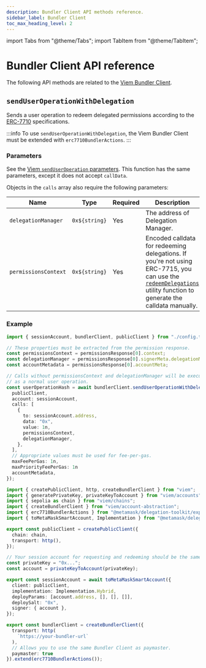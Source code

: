 ```yaml
---
description: Bundler Client API methods reference.
sidebar_label: Bundler Client
toc_max_heading_level: 2
---
```


import Tabs from "@theme/Tabs";
import TabItem from "@theme/TabItem";

# Bundler Client API reference

The following API methods are related to the [Viem Bundler Client](https://viem.sh/account-abstraction/clients/bundler).

## `sendUserOperationWithDelegation`

Sends a user operation to redeem delegated permissions according to the [ERC-7710](https://eips.ethereum.org/EIPS/eip-7710) specifications.

:::info
To use `sendUserOperationWithDelegation`, the Viem Bundler Client must be
extended with `erc7710BundlerActions`.
:::

### Parameters

See the [Viem `sendUserOperation` parameters](https://viem.sh/account-abstraction/actions/bundler/sendUserOperation).
This function has the same parameters, except it does not accept `callData`.

Objects in the `calls` array also require the following parameters:

| Name | Type | Required | Description                                                                                                                                                                                        |
| ---- | ---- | -------- |----------------------------------------------------------------------------------------------------------------------------------------------------------------------------------------------------|
| `delegationManager` | `0x${string}` | Yes | The address of Delegation Manager.                                                                                                                                                                 |
| `permissionsContext` | `0x${string}` | Yes | Encoded calldata for redeeming delegations. If you're not using ERC-7715, you can use the [`redeemDelegations`](../delegation/index.md#redeemdelegations) utility function to generate the calldata manually. |

### Example

<Tabs>
<TabItem value ="example.ts">

```ts
import { sessionAccount, bundlerClient, publicClient } from "./config.ts";

// These properties must be extracted from the permission response.
const permissionsContext = permissionsResponse[0].context;
const delegationManager = permissionsResponse[0].signerMeta.delegationManager;
const accountMetadata = permissionsResponse[0].accountMeta;

// Calls without permissionsContext and delegationManager will be executed 
// as a normal user operation.
const userOperationHash = await bundlerClient.sendUserOperationWithDelegation({
  publicClient,
  account: sessionAccount,
  calls: [
    {
      to: sessionAccount.address,
      data: "0x",
      value: 1n,
      permissionsContext,
      delegationManager,
    },
  ],
  // Appropriate values must be used for fee-per-gas. 
  maxFeePerGas: 1n,
  maxPriorityFeePerGas: 1n
  accountMetadata,
});
```

</TabItem>
<TabItem value ="config.ts">

```ts
import { createPublicClient, http, createBundlerClient } from "viem";
import { generatePrivateKey, privateKeyToAccount } from "viem/accounts";
import { sepolia as chain } from "viem/chains";
import { createBundlerClient } from "viem/account-abstraction";
import { erc7710BundlerActions } from "@metamask/delegation-toolkit/experimental";
import { toMetaMaskSmartAccount, Implementation } from "@metamask/delegation-toolkit";

export const publicClient = createPublicClient({
  chain: chain,
  transport: http(),
});

// Your session account for requesting and redeeming should be the same.
const privateKey = "0x...";
const account = privateKeyToAccount(privateKey);

export const sessionAccount = await toMetaMaskSmartAccount({
  client: publicClient,
  implementation: Implementation.Hybrid,
  deployParams: [account.address, [], [], []],
  deploySalt: "0x",
  signer: { account },
});

export const bundlerClient = createBundlerClient({
  transport: http(
    `https://your-bundler-url`
  ),
  // Allows you to use the same Bundler Client as paymaster.
  paymaster: true
}).extend(erc7710BundlerActions());
```

</TabItem>
</Tabs>
